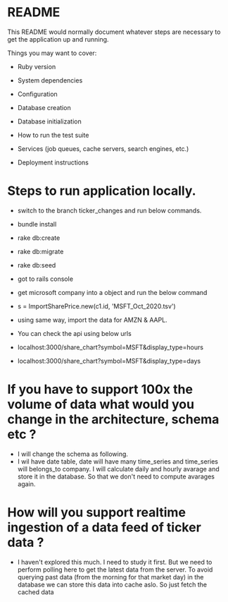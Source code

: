 # README

This README would normally document whatever steps are necessary to get the
application up and running.

Things you may want to cover:

* Ruby version

* System dependencies

* Configuration

* Database creation

* Database initialization

* How to run the test suite

* Services (job queues, cache servers, search engines, etc.)

* Deployment instructions

# Steps to run application locally.

* switch to the branch ticker_changes and run below commands.

* bundle install

* rake db:create

* rake db:migrate

* rake db:seed

* got to rails console

* get microsoft company into a object and run the below command

* s = ImportSharePrice.new(c1.id, 'MSFT_Oct_2020.tsv')

* using same way, import the data for AMZN & AAPL.

* You can check the api using below urls

* localhost:3000/share_chart?symbol=MSFT&display_type=hours
* localhost:3000/share_chart?symbol=MSFT&display_type=days

# If you have to support 100x the volume of data what would you change in the architecture, schema etc ?

* I will change the schema as following.
* I wil have date table, date will have many time_series and time_series will belongs_to company. I will calculate daily and hourly avarage and store it in the database. So that we don't need to compute avarages again.

# How will you support realtime ingestion of a data feed of ticker data ?

* I haven't explored this much. I need to study it first. But we need to perform polling here to get the latest data from the server. To avoid querying past data (from the morning for that market day) in the database we can store this data into cache aslo. So just fetch the cached data


